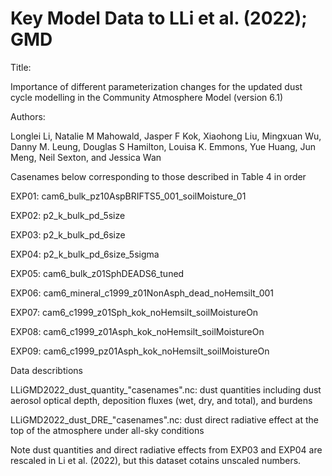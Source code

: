 # Key Model Data to LLi et al. (2022); GMD

Title: 

Importance of different parameterization changes for the updated dust cycle modelling in the Community Atmosphere Model (version 6.1)

Authors: 

Longlei Li, Natalie M Mahowald, Jasper F Kok, Xiaohong Liu, Mingxuan Wu, Danny M. Leung, Douglas S Hamilton, Louisa K. Emmons, Yue Huang, Jun Meng, Neil Sexton, and Jessica Wan

Casenames below corresponding to those described in Table 4 in order

EXP01: cam6_bulk_pz10AspBRIFTS5_001_soilMoisture_01

EXP02: p2_k_bulk_pd_5size

EXP03: p2_k_bulk_pd_6size

EXP04: p2_k_bulk_pd_6size_5sigma

EXP05: cam6_bulk_z01SphDEADS6_tuned

EXP06: cam6_mineral_c1999_z01NonAsph_dead_noHemsilt_001

EXP07: cam6_c1999_z01Sph_kok_noHemsilt_soilMoistureOn

EXP08: cam6_c1999_z01Asph_kok_noHemsilt_soilMoistureOn

EXP09: cam6_c1999_pz01Asph_kok_noHemsilt_soilMoistureOn

Data describtions

LLiGMD2022_dust_quantity_"casenames".nc: dust quantities including dust aerosol optical depth, deposition fluxes (wet, dry, and total), and burdens

LLiGMD2022_dust_DRE_"casenames".nc: dust direct radiative effect at the top of the atmosphere under all-sky conditions

Note dust quantities and direct radiative effects from EXP03 and EXP04 are rescaled in Li et al. (2022), but this dataset cotains unscaled numbers.


